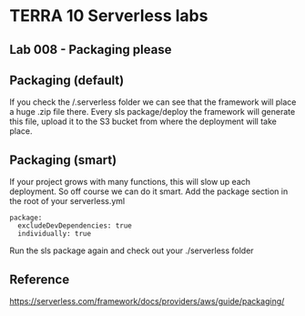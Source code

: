 # TERRA 10 Serverless labs

## Lab 008 - Packaging please

## Packaging (default)
If you check the /.serverless folder we can see that the framework will place a huge .zip file there. Every sls package/deploy the framework will generate this file, upload it to the S3 bucket from where the deployment will take place.

## Packaging (smart)
If your project grows with many functions, this will slow up each deployment. So off course we can do it smart. Add the package section in the root of your serverless.yml

```
package:
  excludeDevDependencies: true
  individually: true
```
Run the sls package again and check out your ./serverless folder

## Reference
https://serverless.com/framework/docs/providers/aws/guide/packaging/